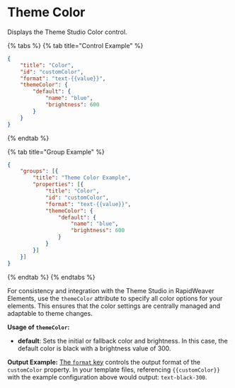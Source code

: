 # Theme Color

Displays the Theme Studio Color control.

{% tabs %}
{% tab title="Control Example" %}
```json
{
    "title": "Color",
    "id": "customColor",
    "format": "text-{{value}}",
    "themeColor": {
        "default": {
            "name": "blue",
            "brightness": 600
        }
    }
}
```
{% endtab %}

{% tab title="Group Example" %}
```json
{
    "groups": [{
        "title": "Theme Color Example",
        "properties": [{
            "title": "Color",
            "id": "customColor",
            "format": "text-{{value}}",
            "themeColor": {
                "default": {
                    "name": "blue",
                    "brightness": 600
                }
            }
        }]
    }]
}
```
{% endtab %}
{% endtabs %}

For consistency and integration with the Theme Studio in RapidWeaver Elements, use the `themeColor` attribute to specify all color options for your elements. This ensures that the color settings are centrally managed and adaptable to theme changes.

**Usage of `themeColor`:**

* **default**: Sets the initial or fallback color and brightness. In this case, the default color is black with a brightness value of 300.

**Output Example:** [The `format` key](../general-structure/format.md) controls the output format of the `customColor` property. In your template files, referencing `{{customColor}}` with the example configuration above would output: `text-black-300`.
